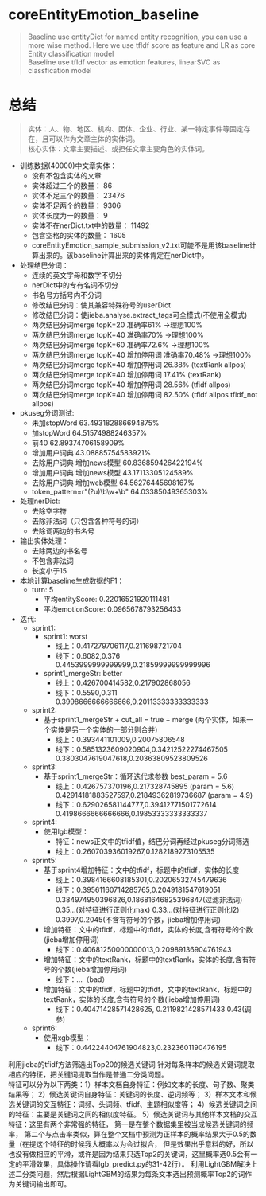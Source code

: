 # coreEntityEmotion_baseline

> Baseline use entityDict for named entity recognition, you can use a more wise method. Here we use tfIdf score as feature and LR as core Entity classification model <br>
> Baseline use tfIdf vector as emotion features, linearSVC as classfication model <br>

# 总结
> 实体：人、物、地区、机构、团体、企业、行业、某一特定事件等固定存在，且可以作为文章主体的实体词。  
> 核心实体：文章主要描述、或担任文章主要角色的实体词。

* 训练数据(40000)中文章实体：
    * 没有不包含实体的文章
    * 实体超过三个的数量： 86
    * 实体不足三个的数量： 23476
    * 实体不足两个的数量： 9306
    * 实体长度为一的数量： 9
    * 实体不在nerDict.txt中的数量： 11492
    * 包含空格的实体的数量： 1605
    * coreEntityEmotion_sample_submission_v2.txt可能不是用该baseline计算出来的。该baseline计算出来的实体肯定在nerDict中。
* 处理结巴分词：
    * 连续的英文字母和数字不切分
    * nerDict中的专有名词不切分
    * 书名号方括号内不分词
    * 修改结巴分词：使其兼容特殊符号的userDict
    * 修改结巴分词：使jieba.analyse.extract_tags可全模式(不使用全模式)
    * 两次结巴分词merge topK=20 准确率61% ->理想100%
    * 两次结巴分词merge topK=40 准确率70% ->理想100%
    * 两次结巴分词merge topK=60 准确率72.6% ->理想100%
    * 两次结巴分词merge topK=40 增加停用词 准确率70.48% ->理想100%
    * 两次结巴分词merge topK=40 增加停用词 26.38% (textRank allpos)
    * 两次结巴分词merge topK=40 增加停用词 17.41% (textRank)
    * 两次结巴分词merge topK=40 增加停用词 28.56% (tfidf allpos)
    * 两次结巴分词merge topK=40 增加停用词 82.50% (tfidf allpos tfidf_not allpos)
* pkuseg分词测试:
    * 未加stopWord  63.493182886694875%
    * 加stopWord   64.51574988246357%
    * 前40 62.89374706158909%
    * 增加用户词典 43.08885754583921%
    * 去除用户词典 增加news模型 60.836859426422194%
    * 增加用户词典 增加news模型 43.17113305124589%
    * 去除用户词典 增加web模型 64.56276445698167%
    * token_pattern=r"(?u)\b\w+\b" 64.03385049365303%
* 处理nerDict:
    * 去除空字符
    * 去除非法词（只包含各种符号的词）
    * 去除词两边的书名号
* 输出实体处理：
    * 去除两边的书名号
    * 不包含非法词
    * 长度小于15
* 本地计算baseline生成数据的F1：
    * turn: 5 
        * 平均entityScore: 0.22016521920111481 
        * 平均emotionScore: 0.0965678793256433
* 迭代:
    * sprint1:
        * sprint1: worst
            * 线上：0.417279706117,0.211698721704
            * 线下：0.6082,0.376  
            0.4453999999999999,0.21859999999999996
        * sprint1_mergeStr: better
            * 线上：0.426700414582,0.217902868056
            * 线下：0.5590,0.311
            0.3998666666666666,0.20113333333333333
    * sprint2:
        * 基于sprint1_mergeStr + cut_all = true + merge (两个实体，如果一个实体是另一个实体的一部分则合并)
            * 线上：0.393441101009,0.20075806548
            * 线下：0.5851323609020904,0.34212522274467505
            0.3803047619047618,0.20363809523809526
    * sprint3:
        * 基于sprint1_mergeStr：循环迭代求参数 best_param = 5.6
            * 线上：0.426757370196,0.217328745895 (param = 5.6)
            0.42914181883527597,0.21849362819736687	(param = 4.9)
            * 线下：0.629026581144777,0.39412771501772614
            0.4198666666666666,0.19853333333333337
    * sprint4:
        * 使用lgb模型：
            * 特征：news正文中的tfidf值，结巴分词再经过pkuseg分词筛选
            * 线上：0.260703936019267,0.1282189273105535
    * sprint5:
        * 基于sprint4增加特征：文中的tfidf，标题中的tfidf，实体的长度
            * 线上：0.3984166608185301,0.20206532745479636
            * 线下：0.39561160714285765,0.2049181547619051
            0.384974950396826,0.18681646825396847(过滤非法词)
            0.35...(对特征进行正则化max)
            0.33...(对特征进行正则化l2)
            0.3997,0.2045(不含有符号的个数，jieba增加停用词)
        * 增加特征：文中的tfidf，标题中的tfidf，实体的长度,含有符号的个数(jieba增加停用词)
            * 线下：0.40681250000000013,0.20989136904761943
        * 增加特征：文中的textRank，标题中的textRank，实体的长度,含有符号的个数(jieba增加停用词)
            * 线下：...（bad）
        * 增加特征：文中的tfidf，标题中的tfidf，文中的textRank，标题中的textRank，实体的长度,含有符号的个数(jieba增加停用词)
            * 线下：0.40471428571428625, 0.2119821428571433
            0.43(调参)
    * sprint6:
        * 使用xgb模型：
            * 线下：0.44224404761904823,0.2323601190476195
            
            
            
            
利用jieba的tfidf方法筛选出Top20的候选关键词
针对每条样本的候选关键词提取相应的特征，把关键词提取当作是普通二分类问题。  
特征可以分为以下两类：1）样本文档自身特征：例如文本的长度、句子数、聚类结果等；
2）候选关键词自身特征：关键词的长度、逆词频等；
3）样本文本和候选关键词的交互特征：词频、头词频、tfidf、主题相似度等；
4）候选关键词之间的特征：主要是关键词之间的相似度特征。
5）候选关键词与其他样本文档的交互特征：这里有两个非常强的特征，
    第一是在整个数据集里被当成候选关键词的频率，
    第二个与点击率类似，算在整个文档中预测为正样本的概率结果大于0.5的数量（在提这个特征的时候我大概率以为会过拟合，
    但是效果出乎意料的好，所以也没有做相应的平滑，或许是因为结果只选Top2的关键词，这里概率选0.5会有一定的平滑效果，具体操作请看lgb_predict.py的31-42行）。
利用LightGBM解决上述二分类问题，然后根据LightGBM的结果为每条文本选出预测概率Top2的词作为关键词输出即可。